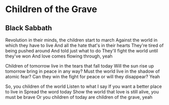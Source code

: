 Children of the Grave
=====================

Black Sabbath
-------------

Revolution in their minds, the children start to march
Against the world in which they have to live
And all the hate that's in their hearts
They're tired of being pushed around
And told just what to do
They'll fight the world until they've won
And love comes flowing through, yeah

Children of tomorrow live in the tears that fall today
Will the sun rise up tomorrow bring in peace in any way?
Must the world live in the shadow of atomic fear?
Can they win the fight for peace or will they disappear? Yeah

So, you children of the world
Listen to what I say
If you want a better place to live in
Spread the word today
Show the world that love is still alive, you must be brave
Or you children of today are children of the grave, yeah
